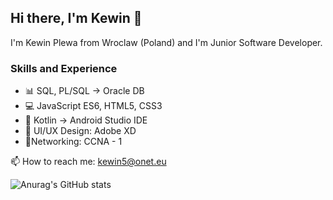 ## Hi there, I'm Kewin 👋
I'm Kewin Plewa from Wroclaw (Poland) and I'm Junior Software Developer.

### Skills and Experience
* 📊 SQL, PL/SQL -> Oracle DB
* 💻 JavaScript ES6, HTML5, CSS3
* 📱 Kotlin -> Android Studio IDE
* 🎨 UI/UX Design: Adobe XD
* 📡Networking: CCNA - 1

📫 How to reach me: kewin5@onet.eu

![Anurag's GitHub stats](https://github-readme-stats.vercel.app/api?username=kev512&show_icons=true&theme=tokyonight&hide=contribs)
